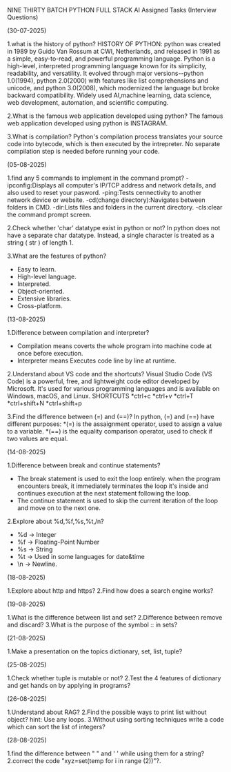 NINE THIRTY BATCH PYTHON FULL STACK AI 
Assigned Tasks (Interview Questions)

(30-07-2025)

1.what is the history of python? HISTORY OF PYTHON: python was created in 1989 by Guido Van Rossum at CWI, Netherlands, and released in 1991 as a simple, easy-to-read, and powerful programming language. Python is a high-level, interpreted programming language known for its simplicity, readability, and versatility. It evolved through major versions--python 1.0(1994), python 2.0(2000) with features like list comprehensions and unicode, and python 3.0(2008), which modernized the language but broke backward compatibility. Widely used AI,machine learning, data science, web development, automation, and scientific computing.

2.What is the famous web application developed using python? The famous web application developed using python is INSTAGRAM.

3.What is compilation? Python's compilation process translates your source code into bytecode, which is then executed by the intrepreter. No separate compilation step is needed before running your code.

(05-08-2025)

1.find any 5 commands to implement in the command prompt? -ipconfig:Displays all computer's IP/TCP address and network details, and also used to reset your pasword. -ping:Tests cennectivity to another network device or website. -cd(change directory):Navigates between folders in CMD. -dir:Lists files and folders in the current directory. -cls:clear the command prompt screen.

2.Check whether 'char' datatype exist in python or not? In python does not have a separate char datatype. Instead, a single character is treated as a string ( str ) of length 1.

3.What are the features of python? 
  * Easy to learn.
  * High-level language.
  * Interpreted.
  * Object-oriented.
  * Extensive libraries.
  * Cross-platform. 
    
(13-08-2025)

1.Difference between compilation and interpreter? 
  * Compilation means coverts the whole program into machine code at once before execution.
  * Interpreter means Executes code line by line at runtime.
    
2.Understand about VS code and the shortcuts? Visual Studio Code (VS Code) is a powerful, free, and lightweight code editor developed by Microsoft. It's used for various programming languages and is available on Windows, macOS, and Linux.
  SHORTCUTS
  *ctrl+c
  *ctrl+v
  *ctrl+T
  *ctrl+shift+N
  *ctrl+shift+p
  
3.Find the difference between (=) and (==)? In python, (=) and (==) have different purposes: 
  *(=) is the assaignment operator, used to assign a value to a variable.
  *(==) is the equality comparison operator, used to check if two values are equal.

(14-08-2025)

1.Difference between break and continue statements? 
  * The break statement is used to exit the loop entirely. when the program encounters break, it immediately terminates the loop it's inside and continues execution at the       next statement following the loop.
  * The continue statement is used to skip the current iteration of the loop and move on to the next one.
    
2.Explore about %d,%f,%s,%t,/n? 
  * %d -> Integer
  * %f -> Floating-Point Number
  * %s -> String
  * %t -> Used in some languages for date&time
  * \n -> Newline. 

(18-08-2025)

1.Explore about http and https? 
2.Find how does a search engine works?

(19-08-2025)

1.What is the difference between list and set?
2.Difference between remove and discard?
3.What is the purpose of the symbol :: in sets?

(21-08-2025)

1.Make a presentation on the topics dictionary, set, list, tuple?

(25-08-2025)

1.Check whether tuple is mutable or not?
2.Test the 4 features of dictionary and get hands on by applying in programs?

(26-08-2025)

1.Understand about RAG?
2.Find the possible ways to print list without object? hint: Use any loops.
3.Without using sorting techniques write a code which can sort the list of integers?

(28-08-2025)

1.find the difference between " " and ' ' while using them for a string?
2.correct the code "xyz=set(temp for i in range (2))"?.




